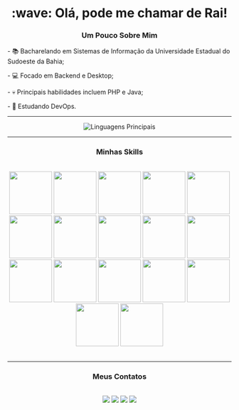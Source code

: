 <link rel="stylesheet" href="https://cdn.jsdelivr.net/gh/devicons/devicon@v2.15.1/devicon.min.css">
                    
<h1 align="center"> :wave: Olá, pode me chamar de Rai!</h1>

<h3 align="center">Um Pouco Sobre Mim</h3>

\- :books: Bacharelando em Sistemas de Informação da Universidade Estadual do Sudoeste da Bahia;

\- :computer: Focado em Backend e Desktop;

\- :skull: Principais habilidades incluem PHP e Java;

\- :eyes: Estudando DevOps.

---

<div align="center">

![Linguagens Principais](https://github-readme-stats.vercel.app/api/top-langs/?username=RSNF&theme=dracula&locale=pt-br&layout=pie&hide_border=true)

</div>

---

<h3 align="center">Minhas Skills</h3>

</br>

<div align="center">
<img height="96" src="https://cdn.jsdelivr.net/gh/devicons/devicon/icons/linux/linux-plain.svg"/>
<img height="96" src="https://cdn.jsdelivr.net/gh/devicons/devicon/icons/php/php-plain.svg"/>
<img height="96" src="https://cdn.jsdelivr.net/gh/devicons/devicon/icons/java/java-original.svg"/>
<img height="96" src="https://cdn.jsdelivr.net/gh/devicons/devicon/icons/laravel/laravel-plain.svg"/>
<img height="96" src="https://cdn.jsdelivr.net/gh/devicons/devicon/icons/vscode/vscode-original.svg"/>
<img height="96" src="https://cdn.jsdelivr.net/gh/devicons/devicon/icons/bash/bash-plain.svg"/>
<img height="96" src="https://cdn.jsdelivr.net/gh/devicons/devicon/icons/docker/docker-plain.svg"/>
<img height="96" src="https://cdn.jsdelivr.net/gh/devicons/devicon/icons/git/git-plain.svg"/>
<img height="96" src="https://cdn.jsdelivr.net/gh/devicons/devicon/icons/gitlab/gitlab-plain.svg"/>
<img height="96" src="https://cdn.jsdelivr.net/gh/devicons/devicon/icons/github/github-original.svg"/>
<img height="96" src="https://cdn.jsdelivr.net/gh/devicons/devicon/icons/flutter/flutter-plain.svg"/>
<img height="96" src="https://cdn.jsdelivr.net/gh/devicons/devicon/icons/html5/html5-plain.svg"/>
<img height="96" src="https://cdn.jsdelivr.net/gh/devicons/devicon/icons/nodejs/nodejs-plain.svg"/>
<img height="96" src="https://cdn.jsdelivr.net/gh/devicons/devicon/icons/npm/npm-original-wordmark.svg"/>
<img height="96" src="https://cdn.jsdelivr.net/gh/devicons/devicon/icons/javascript/javascript-plain.svg"/>
<img height="96" src="https://cdn.jsdelivr.net/gh/devicons/devicon/icons/composer/composer-line.svg"/>
<img height="96" src="https://cdn.jsdelivr.net/gh/devicons/devicon/icons/postgresql/postgresql-plain.svg"/>
</div>

</br>

---

<h3 align="center">Meus Contatos</h3>

</br>

<div align="center">
<a href="https://www.linkedin.com/in/raimundo-santana-novaes-filho-8a2915165/"><img src="https://img.shields.io/badge/LinkedIn-0077B5?style=for-the-badge&logo=linkedin&logoColor=000000&color=FFFFFF"></a>
<a href="mailto:raimundo.s.novaes.f@gmail.com"><img src="https://img.shields.io/badge/Gmail-D14836?style=for-the-badge&logo=gmail&logoColor=000000&color=FFFFFF"></a>
<a href="https://www.duolingo.com/profile/RAYRADIUM"><img src="https://img.shields.io/badge/Duolingo-58CC02?style=for-the-badge&logo=Duolingo&logoColor=000000&color=FFFFFF"></a>
<a href="https://t.me/raisnf"><img src="https://img.shields.io/badge/Telegram-2CA5E0?style=for-the-badge&logo=Telegram&logoColor=000000&color=FFFFFF"></a>
</div>
